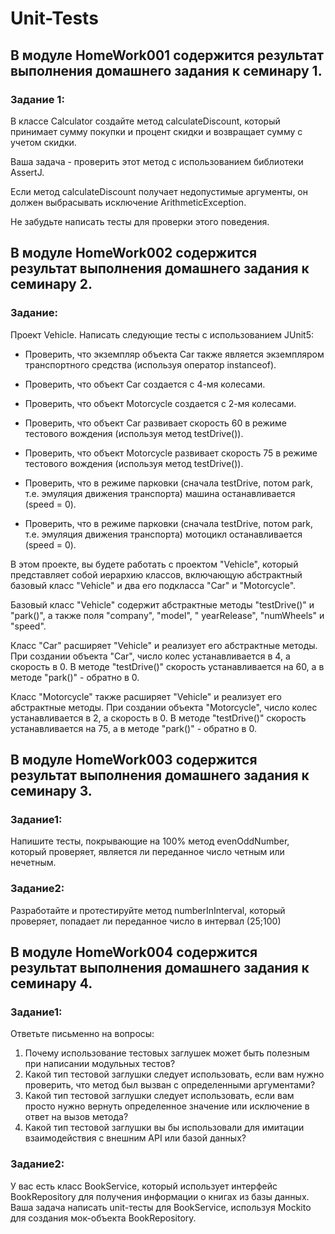 # Unit-Tests

## В модуле HomeWork001 содержится результат выполнения домашнего задания к семинару 1.

### Задание 1:

В классе Calculator создайте метод calculateDiscount, который принимает сумму покупки и процент скидки и возвращает
сумму с учетом скидки.

Ваша задача - проверить этот метод с использованием библиотеки AssertJ.

Если метод calculateDiscount получает недопустимые аргументы, он должен выбрасывать исключение ArithmeticException.

Не забудьте написать тесты для проверки этого поведения.

## В модуле HomeWork002 содержится результат выполнения домашнего задания к семинару 2.

### Задание:

Проект Vehicle. Написать следующие тесты с использованием JUnit5:

- Проверить, что экземпляр объекта Car также является экземпляром транспортного средства (используя оператор
  instanceof).

- Проверить, что объект Car создается с 4-мя колесами.

- Проверить, что объект Motorcycle создается с 2-мя колесами.

- Проверить, что объект Car развивает скорость 60 в режиме тестового вождения (используя метод testDrive()).

- Проверить, что объект Motorcycle развивает скорость 75 в режиме тестового вождения (используя метод testDrive()).

- Проверить, что в режиме парковки (сначала testDrive, потом park, т.е. эмуляция движения транспорта) машина
  останавливается (speed = 0).

- Проверить, что в режиме парковки (сначала testDrive, потом park, т.е. эмуляция движения транспорта) мотоцикл
  останавливается (speed = 0).

В этом проекте, вы будете работать с проектом "Vehicle", который представляет собой иерархию классов, включающую
абстрактный базовый класс "Vehicle" и два его подкласса "Car" и "Motorcycle".

Базовый класс "Vehicle" содержит абстрактные методы "testDrive()" и "park()", а также поля "company", "model", "
yearRelease", "numWheels" и "speed".

Класс "Car" расширяет "Vehicle" и реализует его абстрактные методы. При создании объекта "Car", число колес
устанавливается в 4, а скорость в 0. В методе "testDrive()" скорость устанавливается на 60, а в методе "park()" -
обратно в 0.

Класс "Motorcycle" также расширяет "Vehicle" и реализует его абстрактные методы. При создании объекта "Motorcycle",
число колес устанавливается в 2, а скорость в 0. В методе "testDrive()" скорость устанавливается на 75, а в методе 
"park()" - обратно в 0.


## В модуле HomeWork003 содержится результат выполнения домашнего задания к семинару 3.

### Задание1:

Напишите тесты, покрывающие на 100% метод evenOddNumber, который проверяет, является ли
переданное число четным или нечетным.

### Задание2:
Разработайте и протестируйте метод numberInInterval, который проверяет, попадает ли
переданное число в интервал (25;100)

## В модуле HomeWork004 содержится результат выполнения домашнего задания к семинару 4.

### Задание1:

Ответьте письменно на вопросы:

1)  Почему использование тестовых заглушек может быть полезным при написании модульных тестов?
2) Какой тип тестовой заглушки следует использовать, если вам нужно проверить, что метод был вызван с определенными аргументами?
3) Какой тип тестовой заглушки следует использовать, если вам просто нужно вернуть определенное значение или исключение в ответ на вызов метода?
4) Какой тип тестовой заглушки вы бы использовали для имитации  взаимодействия с внешним API или базой данных?

### Задание2:

У вас есть класс BookService, который использует интерфейс BookRepository для получения информации о книгах из базы данных. 
Ваша задача написать unit-тесты для BookService, используя Mockito для создания мок-объекта BookRepository.
